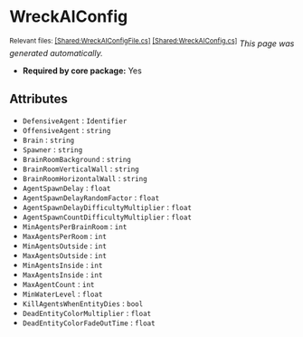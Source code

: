 # WreckAIConfig
<sup>Relevant files: [[Shared:WreckAIConfigFile.cs]](https://github.com/Regalis11/Barotrauma/blob/master/Barotrauma/BarotraumaShared/SharedSource/ContentManagement/ContentFile/WreckAIConfigFile.cs) [[Shared:WreckAIConfig.cs]](https://github.com/Regalis11/Barotrauma/blob/master/Barotrauma/BarotraumaShared/SharedSource/Characters/AI/Wreck/WreckAIConfig.cs)</sup>
*This page was generated automatically.*

- **Required by core package:** Yes



## Attributes
- `DefensiveAgent` : `Identifier`
- `OffensiveAgent` : `string`
- `Brain` : `string`
- `Spawner` : `string`
- `BrainRoomBackground` : `string`
- `BrainRoomVerticalWall` : `string`
- `BrainRoomHorizontalWall` : `string`
- `AgentSpawnDelay` : `float`
- `AgentSpawnDelayRandomFactor` : `float`
- `AgentSpawnDelayDifficultyMultiplier` : `float`
- `AgentSpawnCountDifficultyMultiplier` : `float`
- `MinAgentsPerBrainRoom` : `int`
- `MaxAgentsPerRoom` : `int`
- `MinAgentsOutside` : `int`
- `MaxAgentsOutside` : `int`
- `MinAgentsInside` : `int`
- `MaxAgentsInside` : `int`
- `MaxAgentCount` : `int`
- `MinWaterLevel` : `float`
- `KillAgentsWhenEntityDies` : `bool`
- `DeadEntityColorMultiplier` : `float`
- `DeadEntityColorFadeOutTime` : `float`


